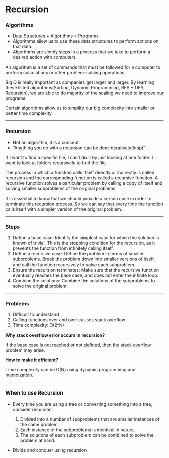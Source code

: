 # Recursion

### Algorithms

- Data Structures + Algorithms = Programs
- Algorithms allow us to use these data structures to perform actions on that data.
- Algorithms are simply steps in a process that we take to perform a desired action with computers.

An algorithm is a set of commands that must be followed for a computer to perform calculations or other problem-solving operations.

Big O is really important as companies get larger and larger. By learning these listed algorithms(Sorting, Dynamic Programming, BFS + DFS, Recursion), we are able to do majority of the scaling we need to improve our programs.

Certain algorithms allow us to simplify our big complexity into smaller or better time complexity.

---

### Recursion

- Not an algorithm, it is a concept.
- “Anything you do with a recursion can be done iteratively(loop)”

If I want to find a specific file, I can’t do it by just looking at one folder. I want to look at folders recursively to find the file.

The process in which a function calls itself directly or indirectly is called recursion and the corresponding function is called a recursive function. A recursive function solves a particular problem by calling a copy of itself and solving smaller subproblems of the original problems.

It is essential to know that we should provide a certain case in order to terminate this recursion process. So we can say that every time the function calls itself with a simpler version of the original problem.

---

### Steps

1. Define a base case: Identify the simplest case for which the solution is known of trivial. This is the stopping condition for the recursion, as it prevents the function from infinitely calling itself.
2. Define a recursive case: Define the problem in terms of smaller subproblems. Break the problem down into smaller versions of itself, and call the function recursively to solve each subproblem.
3. Ensure the recursion terminates: Make sure that the recursive function eventually reaches the base case, and does not enter the infinite loop.
4. Combine the solutions: Combine the solutions of the subproblems to solve the original problem.

---

### Problems

1. Difficult to understand
2. Calling functions over and over causes stack overflow
3. Time complexity: O(2^N)

**Why stack overflow error occurs in recursion?**

If the base case is not reached or not defined, then the stack overflow problem may arise.

**How to make it efficient?**

Time complexity can be O(N) using dynamic programming and memoization.

---

### When to use Recursion

- Every time you are using a tree or converting something into a tree, consider recursion.
    1. Divided into a number of subproblems that are smaller instances of the same problem.
    2. Each instance of the subproblems is identical in nature.
    3. The solutions of each subproblem can be combined to solve the problem at hand.

- Divide and conquer using recursion